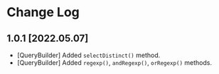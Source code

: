 # Change Log

## 1.0.1 [2022.05.07]

- [QueryBuilder] Added `selectDistinct()` method.
- [QueryBuilder] Added `regexp()`, `andRegexp()`, `orRegexp()` methods.
